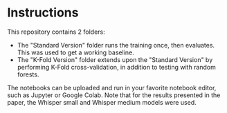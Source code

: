 # Instructions
This repository contains 2 folders:
  * The "Standard Version" folder runs the training once, then evaluates. This was used to get a working baseline.
  * The "K-Fold Version" folder extends upon the "Standard Version" by performing K-Fold cross-validation, in addition to testing with random forests.

The notebooks can be uploaded and run in your favorite notebook editor, such as Jupyter or Google Colab.
Note that for the results presented in the paper, the Whisper small and Whisper medium models were used.
